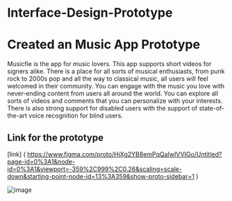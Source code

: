 # Interface-Design-Prototype
# Created an Music App Prototype 

Musicfie is the app for music lovers. This app supports short videos for signers alike. There is a place for all sorts of musical enthusiasts, from punk rock to 2000s pop and all the way to classical music, all users will feel welcomed in their community. You can engage with the music you love with never-ending content from users all around the world. You can explore all sorts of videos and comments that you can personalize with your interests.
There is also strong support for disabled users with the support of state-of-the-art voice recognition for blind users.  

## Link for the prototype
[link] ( https://www.figma.com/proto/HjXg2YB8emPqQaIwIVVIGo/Untitled?page-id=0%3A1&node-id=0%3A1&viewport=-359%2C999%2C0.26&scaling=scale-down&starting-point-node-id=13%3A359&show-proto-sidebar=1 )

![image](https://user-images.githubusercontent.com/79319500/183573090-627d837d-5bef-4675-8385-3469b8aa5fe2.png)
